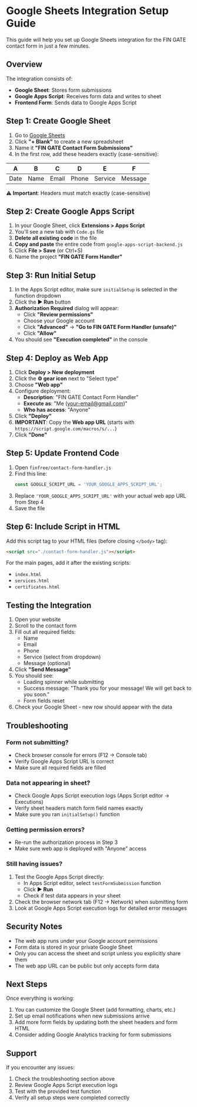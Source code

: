 # Google Sheets Integration Setup Guide

This guide will help you set up Google Sheets integration for the FIN GATE contact form in just a few minutes.

## Overview

The integration consists of:
- **Google Sheet**: Stores form submissions
- **Google Apps Script**: Receives form data and writes to sheet
- **Frontend Form**: Sends data to Google Apps Script

## Step 1: Create Google Sheet

1. Go to [Google Sheets](https://sheets.google.com)
2. Click **"+ Blank"** to create a new spreadsheet
3. Name it **"FIN GATE Contact Form Submissions"**
4. In the first row, add these headers exactly (case-sensitive):

| A | B | C | D | E | F |
|---|---|---|---|---|---|
| Date | Name | Email | Phone | Service | Message |

⚠️ **Important**: Headers must match exactly (case-sensitive)

## Step 2: Create Google Apps Script

1. In your Google Sheet, click **Extensions > Apps Script**
2. You'll see a new tab with `Code.gs` file
3. **Delete all existing code** in the file
4. **Copy and paste** the entire code from `google-apps-script-backend.js`
5. Click **File > Save** (or Ctrl+S)
6. Name the project **"FIN GATE Form Handler"**

## Step 3: Run Initial Setup

1. In the Apps Script editor, make sure `initialSetup` is selected in the function dropdown
2. Click the **▶️ Run** button
3. **Authorization Required** dialog will appear:
   - Click **"Review permissions"**
   - Choose your Google account
   - Click **"Advanced"** → **"Go to FIN GATE Form Handler (unsafe)"**
   - Click **"Allow"**
4. You should see **"Execution completed"** in the console

## Step 4: Deploy as Web App

1. Click **Deploy > New deployment**
2. Click the **⚙️ gear icon** next to "Select type"
3. Choose **"Web app"**
4. Configure deployment:
   - **Description**: "FIN GATE Contact Form Handler"
   - **Execute as**: "Me (your-email@gmail.com)"
   - **Who has access**: "Anyone"
5. Click **"Deploy"**
6. **IMPORTANT**: Copy the **Web app URL** (starts with `https://script.google.com/macros/s/...`)
7. Click **"Done"**

## Step 5: Update Frontend Code

1. Open `finfree/contact-form-handler.js`
2. Find this line:
   ```javascript
   const GOOGLE_SCRIPT_URL = 'YOUR_GOOGLE_APPS_SCRIPT_URL';
   ```
3. Replace `'YOUR_GOOGLE_APPS_SCRIPT_URL'` with your actual web app URL from Step 4
4. Save the file

## Step 6: Include Script in HTML

Add this script tag to your HTML files (before closing `</body>` tag):

```html
<script src="./contact-form-handler.js"></script>
```

For the main pages, add it after the existing scripts:
- `index.html`
- `services.html` 
- `certificates.html`

## Testing the Integration

1. Open your website
2. Scroll to the contact form
3. Fill out all required fields:
   - Name
   - Email
   - Phone
   - Service (select from dropdown)
   - Message (optional)
4. Click **"Send Message"**
5. You should see:
   - Loading spinner while submitting
   - Success message: "Thank you for your message! We will get back to you soon."
   - Form fields reset
6. Check your Google Sheet - new row should appear with the data

## Troubleshooting

### Form not submitting?
- Check browser console for errors (F12 → Console tab)
- Verify Google Apps Script URL is correct
- Make sure all required fields are filled

### Data not appearing in sheet?
- Check Google Apps Script execution logs (Apps Script editor → Executions)
- Verify sheet headers match form field names exactly
- Make sure you ran `initialSetup()` function

### Getting permission errors?
- Re-run the authorization process in Step 3
- Make sure web app is deployed with "Anyone" access

### Still having issues?
1. Test the Google Apps Script directly:
   - In Apps Script editor, select `testFormSubmission` function
   - Click **▶️ Run**
   - Check if test data appears in your sheet
2. Check the browser network tab (F12 → Network) when submitting form
3. Look at Google Apps Script execution logs for detailed error messages

## Security Notes

- The web app runs under your Google account permissions
- Form data is stored in your private Google Sheet
- Only you can access the sheet and script unless you explicitly share them
- The web app URL can be public but only accepts form data

## Next Steps

Once everything is working:
1. You can customize the Google Sheet (add formatting, charts, etc.)
2. Set up email notifications when new submissions arrive
3. Add more form fields by updating both the sheet headers and form HTML
4. Consider adding Google Analytics tracking for form submissions

## Support

If you encounter any issues:
1. Check the troubleshooting section above
2. Review Google Apps Script execution logs
3. Test with the provided test function
4. Verify all setup steps were completed correctly
